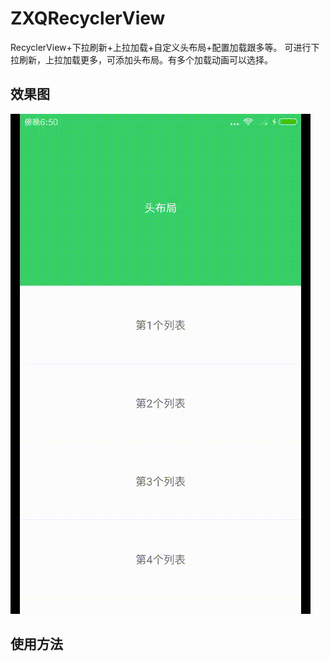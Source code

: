 # ZXQRecyclerView
RecyclerView+下拉刷新+上拉加载+自定义头布局+配置加载跟多等。
可进行下拉刷新，上拉加载更多，可添加头布局。有多个加载动画可以选择。

## 效果图

![下拉刷新](https://github.com/qq516633632/ZXQRecyclerView/blob/master/img/device-2018-04-04-185046.gif '下拉刷新')


## 使用方法


